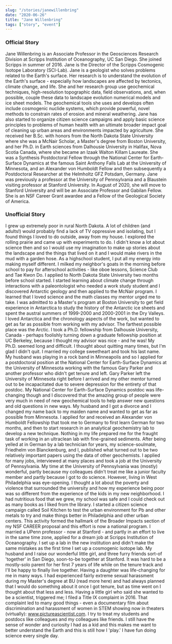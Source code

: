 ```yaml
---
slug: "/stories/janewillenbring"
date: "2020-06-26"
title: "Jane Willenbring"
tags: ["story", "event"]
---
```

### Official Story
Jane Willenbring is an Associate Professor in the Geosciences Research Division at Scripps Institution of Oceanography, UC San Diego. She joined Scripps in summer of 2016. Jane is the Director of the Scripps Cosmogenic Isotope Laboratory (SCI-Lab). Jane is a geologist who solves problems related to the Earth's surface. Her research is to understand the evolution of the Earth's surface - especially how landscapes are affected by tectonics, climate change, and life. She and her research group use geochemical techniques, high-resolution topographic data, field observations, and, when possible, couple these data to landscape evolution numerical models and ice sheet models. The geochemical tools she uses and develops often include cosmogenic nuclide systems, which provide powerful, novel methods to constrain rates of erosion and mineral weathering. Jane has also started to organize citizen science campaigns and apply basic science principles to problems of human health with an ultimate broader impact goal of cleaning up urban areas and environments impacted by agriculture. She received her B.Sc. with honors from the North Dakota State University where she was a McNair Scholar, a Master's degree from Boston University, and her Ph.D. in Earth sciences from Dalhousie University in Halifax, Nova Scotia Canada, where she became an Izaak Walton Killam Laureate. She was a Synthesis Postdoctoral Fellow through the National Center for Earth-Surface Dynamics at the famous Saint Anthony Falls Lab at the University of Minnesota, and an Alexander von Humboldt Fellow and then subsequently a Postdoctoral Researcher at the Helmholtz GFZ Potsdam, Germany. Jane was previously a professor at the University of Pennsylvania and a Blaustein visiting professor at Stanford University. In August of 2020, she will move to Stanford University and will be an Associate Professor and Gabilan Fellow. She is an NSF Career Grant awardee and a Fellow of the Geological Society of America.

### Unofficial Story
I grew up extremely poor in rural North Dakota. A lot of children (and adults!) would probably find a lack of TV oppressive and isolating, but I found things I loved to do outside, away from my house. I explored the rolling prairie and came up with experiments to do. I didn't know a lot about science then and so I would use my imagination to make up stories about the landscape and the things that lived on it and I would make rivers in the mud with a garden hose. As a highschool student, I put all my energy into making myself different. I milked my neighbor's goats in the morning before school to pay for afterschool activities - like oboe lessons, Science Club and Tae Kwon Do. I applied to North Dakota State University two months before school started. I started learning about climate change through interactions with a paleontologist who needed a work study student and I discovered Antarctic geology and then applied to the McNair program. I learned that I loved science and the math classes my mentor urged me to take.
I was admitted to a Master's program at Boston University to get field experience in Antarctica to study the history of the Antarctic ice sheets and spent the austral summers of 1999-2000 and 2000-2001 in the Dry Valleys. I loved Antarctica and the chronology aspects of the work, but wanted to get as far as possible from working with my advisor. The farthest possible place was the Arctic. I took a Ph.D. fellowship from Dalhousie University, Canada - perhaps foolishly turning down a graduate fellowship position at UC Berkeley, because I thought my advisor was nice - and he was! My Ph.D. seemed long and difficult. I thought about quitting many times, but I'm glad I didn't quit. I married my college sweetheart and took his last name. My husband was playing in a rock band in Minneapolis and so I applied for a postdoctoral position at the National Center for Earth-Surface Dynamics at the University of Minnesota working with the famous Gary Parker and another professor who didn't get tenure and left. Gary Parker left the University of Minnesota right before I arrived and my other mentor turned out to be incapacitated due to severe depression for the entirety of that postdoc. My National Center for Earth-Surface Dynamics postdoc was life-changing though and I discovered that the amazing group of people were very much in need of new geochemical tools to help answer new questions and old questions in new ways. My husband and I got a divorce and I changed my name back to my maiden name and wanted to get as far as possible from Minnesota.
I applied for and received an Alexander von Humboldt Fellowship that took me to Germany to first learn German for two months, and then to start research in an analytical geochemistry lab to develop a new technique. Nothing in my life prepared me for the fraught task of working in an ultraclean lab with fine-grained sediments. After being yelled at in German by a lab technician for years, my science-soulmate, Friedhelm von Blanckenburg, and I, published what turned out to be two relatively important papers using the data of other geochemists. I applied for many jobs, interviewed at many places and took a job at the University of Pennsylvania. My time at the University of Pennsylvania was (mostly) wonderful, partly because my colleagues didn't treat me like a junior faculty member and partly because I got to do science.
However, living in West Philadelphia was eye-opening. I thought a lot about the poverty and violence that surrounded the university and how my experience being poor was so different from the experience of the kids in my new neighborhood. I had nutritious food that we grew, my school was safe and I could check out as many books as I liked from the library. I started a citizen science campaign called Soil Kitchen to test the urban environment for Pb and other metals to try and make things better in Philadelphia and other urban centers. This activity formed the hallmark of the Broader Impacts section of my NSF CAREER proposal and this effort is now a national program.
I married a UPenn professor - now at Stanford - and partly in an effort to live in the same time zone, applied for a dream job at Scripps Institution of Oceanography. I set up a lab in the new institution and didn't make the same mistakes as the first time I set up a cosmogenic isotope lab. My husband and I raise our wonderful little girl, and three furry friends sort-of 'together' in San Diego, soon-to-be together at Stanford. It was hard to be a mostly-solo parent for her first 7 years of life while on the tenure track and I'll be happy to finally live together.
Having a daughter was life-changing for me in many ways. I had experienced fairly extreme sexual harassment during my Master's degree at BU (read more here) and had always planned that I would do something about it once I got tenure, but as time went on I thought about that less and less. Having a little girl who said she wanted to be a scientist, triggered me; I filed a Title IX complaint in 2016. That complaint led to many good things - even a documentary film about discrimination and harassment of women in STEM showing now in theaters (virtually): www.pictureascientist.com.
I try to treat my students and postdocs like colleagues and my colleagues like friends. I still have the sense of wonder and curiosity I had as a kid and this makes me want to better understand the Earth and this is still how I 'play.' I have fun doing science every single day.